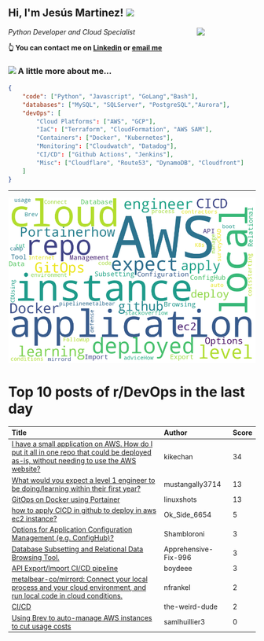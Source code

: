 <!--
**jmartinezl/jmartinezl** is a ✨ _special_ ✨ repository because its `README.md` (this file) appears on your GitHub profile.

Here are some ideas to get you started:

- 🔭 I’m currently working on ...
- 🌱 I’m currently learning ...
- 👯 I’m looking to collaborate on ...
- 🤔 I’m looking for help with ...
- 💬 Ask me about ...
- 📫 How to reach me: ...
- 😄 Pronouns: ...
- ⚡ Fun fact: ...
-->

<h2>Hi, I'm Jesús Martinez! <img src="https://media.giphy.com/media/WUlplcMpOCEmTGBtBW/giphy.gif" width="30"> </h2>
<img align='right' src="https://media.giphy.com/media/NytMLKyiaIh6VH9SPm/giphy.gif" width="120">
<p><em>Python Developer and Cloud Specialist
</em></p>

**👆 You can contact me on [Linkedin](https://www.linkedin.com/in/jes%C3%BAs-martinez-2b7b10104/) or [email me](mailto:jesus.mtz.lorenzo@gmail.com)**

### <img src="https://media.giphy.com/media/VgCDAzcKvsR6OM0uWg/giphy.gif" width="50"> A little more about me...  

```json
{
    "code": ["Python", "Javascript", "GoLang","Bash"],
    "databases": ["MySQL", "SQLServer", "PostgreSQL","Aurora"],
    "devOps": [
        "Cloud Platforms": ["AWS", "GCP"],
        "IaC": ["Terraform", "CloudFormation", "AWS SAM"],
        "Containers": ["Docker", "Kubernetes"],
        "Monitoring": ["Cloudwatch", "Datadog"],
        "CI/CD": ["Github Actions", "Jenkins"],
        "Misc": ["Cloudflare", "Route53", "DynamoDB", "Cloudfront"]
    ]
}
```
---

![Wordcloud](./cloud.png)

# Top 10 posts of r/DevOps in the last day

| Title | Author | Score |
|:---|:---|:---|
| [I have a small application on AWS. How do I put it all in one repo that could be deployed as-is, without needing to use the AWS website?](https://www.reddit.com/r/devops/comments/ya3isu/i_have_a_small_application_on_aws_how_do_i_put_it/) | kikechan | 34 |
| [What would you expect a level 1 engineer to be doing/learning within their first year?](https://www.reddit.com/r/devops/comments/ya2vbe/what_would_you_expect_a_level_1_engineer_to_be/) | mustangally3714 | 13 |
| [GitOps on Docker using Portainer](https://www.reddit.com/r/devops/comments/yaezln/gitops_on_docker_using_portainer/) | linuxshots | 13 |
| [how to apply CICD in github to deploy in aws ec2 instance?](https://www.reddit.com/r/devops/comments/yajlio/how_to_apply_cicd_in_github_to_deploy_in_aws_ec2/) | Ok_Side_6654 | 5 |
| [Options for Application Configuration Management (e.g. ConfigHub)?](https://www.reddit.com/r/devops/comments/y9vtzi/options_for_application_configuration_management/) | Shambloroni | 3 |
| [Database Subsetting and Relational Data Browsing Tool.](https://www.reddit.com/r/devops/comments/yajusm/database_subsetting_and_relational_data_browsing/) | Apprehensive-Fix-996 | 3 |
| [API Export/Import CI/CD pipeline](https://www.reddit.com/r/devops/comments/yaffid/api_exportimport_cicd_pipeline/) | boydeee | 3 |
| [metalbear-co/mirrord: Connect your local process and your cloud environment, and run local code in cloud conditions.](https://www.reddit.com/r/devops/comments/y9ufvs/metalbearcomirrord_connect_your_local_process_and/) | nfrankel | 2 |
| [CI/CD](https://www.reddit.com/r/devops/comments/yaf6pc/cicd/) | the-weird-dude | 2 |
| [Using Brev to auto-manage AWS instances to cut usage costs](https://www.reddit.com/r/devops/comments/ya1olc/using_brev_to_automanage_aws_instances_to_cut/) | samlhuillier3 | 0 |
